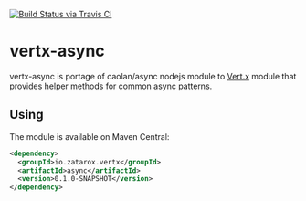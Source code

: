 [![Build Status via Travis CI](https://travis-ci.org/gchauvet/vertx-async.svg?branch=master)](https://travis-ci.org/gchauvet/vertx-async)

# vertx-async

vertx-async is portage of caolan/async nodejs module to [Vert.x](http://vertx.io/) module that provides helper methods for common async patterns.

## Using

The module is available on Maven Central:

``` xml
<dependency>
  <groupId>io.zatarox.vertx</groupId>
  <artifactId>async</artifactId>
  <version>0.1.0-SNAPSHOT</version>
</dependency>
```